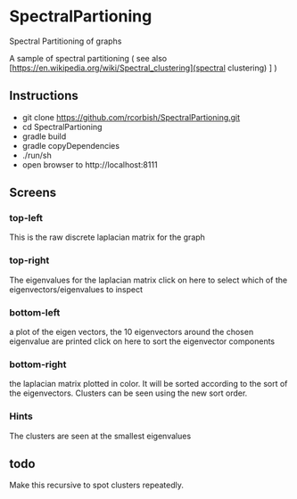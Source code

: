 # SpectralPartioning
Spectral Partitioning of graphs

A sample of spectral partitioning  ( see also [https://en.wikipedia.org/wiki/Spectral_clustering](spectral clustering) ] )

## Instructions

* git clone  https://github.com/rcorbish/SpectralPartioning.git
* cd SpectralPartioning
* gradle build
* gradle copyDependencies
* ./run/sh
* open browser to http://localhost:8111

## Screens

### top-left
This is the raw discrete laplacian matrix for the graph

### top-right
The eigenvalues for the laplacian matrix
click on here to select which of the eigenvectors/eigenvalues to inspect

### bottom-left
a plot of the eigen vectors, the 10 eigenvectors around the chosen eigenvalue are printed
click on here to sort the eigenvector components

### bottom-right
the laplacian matrix plotted in color. It will be sorted according to the
sort of the eigenvectors. Clusters can be seen using the new sort order.

### Hints
The clusters are seen at the smallest eigenvalues

## todo
Make this recursive to spot clusters repeatedly.
 
